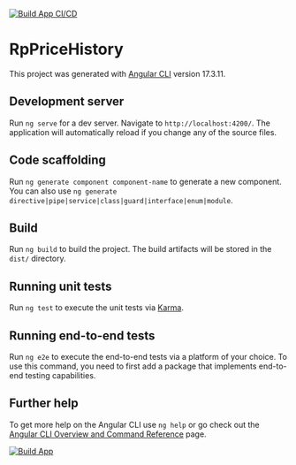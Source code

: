[![Build App CI/CD](https://github.com/rosalesponcerdev/rp-price-history/actions/workflows/main.yml/badge.svg?branch=prod)](https://github.com/rosalesponcerdev/rp-price-history/actions/workflows/main.yml)

# RpPriceHistory

This project was generated with [Angular CLI](https://github.com/angular/angular-cli) version 17.3.11.

## Development server

Run `ng serve` for a dev server. Navigate to `http://localhost:4200/`. The application will automatically reload if you change any of the source files.

## Code scaffolding

Run `ng generate component component-name` to generate a new component. You can also use `ng generate directive|pipe|service|class|guard|interface|enum|module`.

## Build

Run `ng build` to build the project. The build artifacts will be stored in the `dist/` directory.

## Running unit tests

Run `ng test` to execute the unit tests via [Karma](https://karma-runner.github.io).

## Running end-to-end tests

Run `ng e2e` to execute the end-to-end tests via a platform of your choice. To use this command, you need to first add a package that implements end-to-end testing capabilities.

## Further help

To get more help on the Angular CLI use `ng help` or go check out the [Angular CLI Overview and Command Reference](https://angular.io/cli) page.

[![Build App](https://github.com/rosalesponcerdev/portafolio-vanilla-js/actions/workflows/main.yml/badge.svg?branch=prod&event=workflow_run)](https://github.com/rosalesponcerdev/portafolio-vanilla-js/actions/workflows/main.yml)
